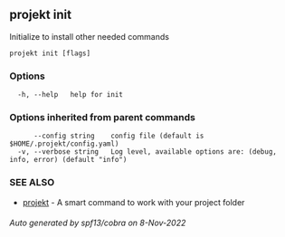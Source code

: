 ## projekt init

Initialize to install other needed commands

```
projekt init [flags]
```

### Options

```
  -h, --help   help for init
```

### Options inherited from parent commands

```
      --config string    config file (default is $HOME/.projekt/config.yaml)
  -v, --verbose string   Log level, available options are: (debug, info, error) (default "info")
```

### SEE ALSO

* [projekt](projekt.md)	 - A smart command to work with your project folder

###### Auto generated by spf13/cobra on 8-Nov-2022
